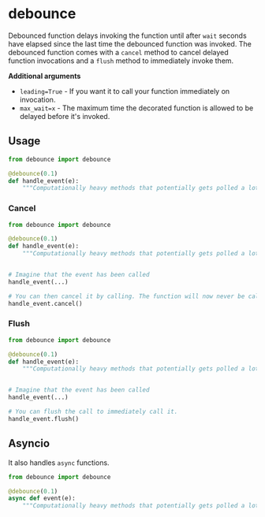 # debounce

Debounced function delays invoking the function until after `wait` seconds have
 elapsed since the last time the debounced function was invoked. The debounced
 function comes with a `cancel` method to cancel delayed function invocations
 and a `flush` method to immediately invoke them.

**Additional arguments**

* `leading=True` - If you want it to call your function immediately on invocation.
* `max_wait=x` - The maximum time the decorated function is allowed to be delayed before it's invoked.


## Usage

```python
from debounce import debounce

@debounce(0.1)
def handle_event(e):
    """Computationally heavy methods that potentially gets polled a lot."""

```

### Cancel
```python
from debounce import debounce

@debounce(0.1)
def handle_event(e):
    """Computationally heavy methods that potentially gets polled a lot."""


# Imagine that the event has been called
handle_event(...)

# You can then cancel it by calling. The function will now never be called.
handle_event.cancel()
```

### Flush
```python
from debounce import debounce

@debounce(0.1)
def handle_event(e):
    """Computationally heavy methods that potentially gets polled a lot."""


# Imagine that the event has been called
handle_event(...)

# You can flush the call to immediately call it. 
handle_event.flush()
```


## Asyncio
It also handles `async` functions.
```python
from debounce import debounce

@debounce(0.1)
async def event(e):
    """Computationally heavy methods that potentially gets polled a lot."""
```
